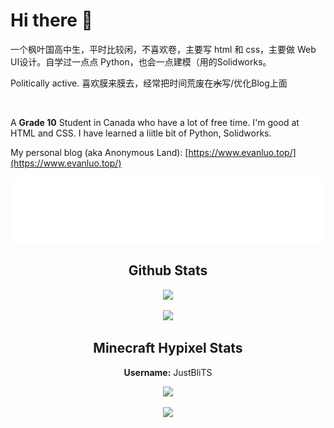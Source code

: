 # Hi there 👋

一个枫叶国高中生，平时比较闲，不喜欢卷，主要写 html 和 css，主要做 Web UI设计。自学过一点点 Python，也会一点建模（用的Solidworks。

Politically active. 喜欢膜来膜去，经常把时间荒废在~~水~~写/优化Blog上面


&nbsp;

A **Grade 10** Student in Canada who have a lot of free time. I'm good at HTML and CSS. I have learned a liitle bit of Python, Solidworks.

  
</p>


My personal blog (aka Anonymous Land): [https://www.evanluo.top/](https://www.evanluo.top/)


<p align="center"> 
  <a href="https://www.evanluo.top">
    <img src="https://raw.githubusercontent.com/EvanNotFound/EvanNotFound/main/AnonymousLand_neon_96px.svg">
  </a>
</p>



<h2 align="center">Github Stats</h1>

<p align="center"> 
  <img src="https://github-readme-stats.vercel.app/api?username=evannotfound&show_icons=true&theme=algolia&hide_border=1">
</p>

<p align="center"> 
  <img src="https://github-readme-stats.vercel.app/api/top-langs/?username=evannotfound&show_icons=true&theme=algolia&hide_border=1&layout=compact">
</p>

<h2 align="center">Minecraft Hypixel Stats</h1>

<p align="center"> 
  <b>Username:</b> JustBliTS
</p>


<p align="center"> 
</p>


<p align="center"> 
<img src="https://gen.plancke.io/exp/JustBliTS.png" width="500px">
</p>

<p align="center"> 
  <img src="https://hypixel.paniek.de/signature/9056c9b7f68e4382b3387bb8d90b5e6f/general-tooltip">
</p>

